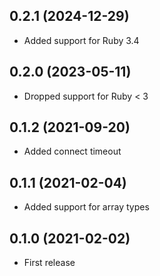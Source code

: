 ## 0.2.1 (2024-12-29)

- Added support for Ruby 3.4

## 0.2.0 (2023-05-11)

- Dropped support for Ruby < 3

## 0.1.2 (2021-09-20)

- Added connect timeout

## 0.1.1 (2021-02-04)

- Added support for array types

## 0.1.0 (2021-02-02)

- First release
